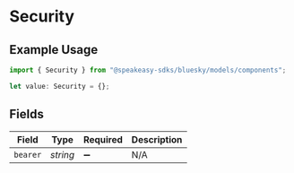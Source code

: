 # Security

## Example Usage

```typescript
import { Security } from "@speakeasy-sdks/bluesky/models/components";

let value: Security = {};
```

## Fields

| Field              | Type               | Required           | Description        |
| ------------------ | ------------------ | ------------------ | ------------------ |
| `bearer`           | *string*           | :heavy_minus_sign: | N/A                |